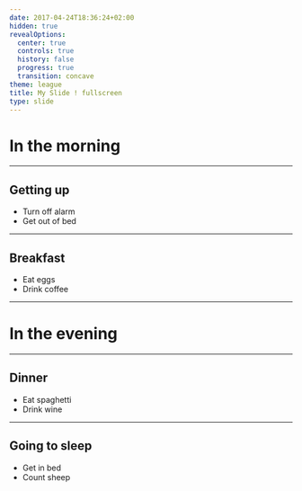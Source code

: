 ```yaml
---
date: 2017-04-24T18:36:24+02:00
hidden: true
revealOptions:
  center: true
  controls: true
  history: false
  progress: true
  transition: concave
theme: league
title: My Slide ! fullscreen
type: slide
---
```


# In the morning

___

## Getting up

- Turn off alarm
- Get out of bed

___

## Breakfast

- Eat eggs
- Drink coffee

---

# In the evening

___

## Dinner

- Eat spaghetti
- Drink wine

___

## Going to sleep

- Get in bed
- Count sheep